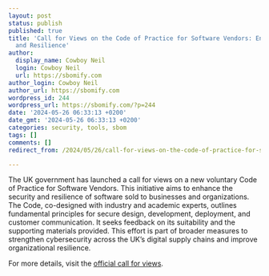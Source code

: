 ```yaml
---
layout: post
status: publish
published: true
title: 'Call for Views on the Code of Practice for Software Vendors: Ensuring Security
  and Resilience'
author:
  display_name: Cowboy Neil
  login: Cowboy Neil
  url: https://sbomify.com
author_login: Cowboy Neil
author_url: https://sbomify.com
wordpress_id: 244
wordpress_url: https://sbomify.com/?p=244
date: '2024-05-26 06:33:13 +0200'
date_gmt: '2024-05-26 06:33:13 +0200'
categories: security, tools, sbom
tags: []
comments: []
redirect_from: /2024/05/26/call-for-views-on-the-code-of-practice-for-software-vendors-ensuring-security-and-resilience/

---
```


The UK government has launched a call for views on a new voluntary Code of Practice for Software Vendors. This initiative aims to enhance the security and resilience of software sold to businesses and organizations. The Code, co-designed with industry and academic experts, outlines fundamental principles for secure design, development, deployment, and customer communication. It seeks feedback on its suitability and the supporting materials provided. This effort is part of broader measures to strengthen cybersecurity across the UK’s digital supply chains and improve organizational resilience.

For more details, visit the [official call for views](https://www.gov.uk/government/calls-for-evidence/call-for-views-on-the-code-of-practice-for-software-vendors/call-for-views-on-the-code-of-practice-for-software-vendors).
